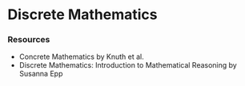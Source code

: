 # Discrete Mathematics

### Resources

- Concrete Mathematics by Knuth et al.
- Discrete Mathematics: Introduction to Mathematical Reasoning by Susanna Epp